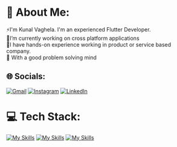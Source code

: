# :dizzy: About Me:
:zap:I'm Kunal Vaghela. I'm an experienced Flutter Developer.<br> :telescope:I’m currently working on cross platform applications<br>:dancers:I have hands-on experience working in product or service based company.<br>:seedling: With a good problem solving mind
## :globe_with_meridians: Socials:
[![Gmail](https://img.shields.io/badge/Gmail-red?logo=Gmail&logoColor=white)](https://mail.google.com/mail/?fs=1&su=Nice%20gmail%20lib&to=kunalvagh45%40gmail.com&view=cm)
 [![Instagram](https://img.shields.io/badge/Instagram-%23E4405F.svg?logo=Instagram&logoColor=white)](https://instagram.com/kunal_vagh_645) [![LinkedIn](https://img.shields.io/badge/LinkedIn-%230077B5.svg?logo=linkedin&logoColor=white)](www.linkedin.com/in/kunal-vagh)
# :computer: Tech Stack:
[![My Skills](https://skillicons.dev/icons?i=flutter,dart,androidstudio,vscode,firebase&theme=dark)](https://skillicons.dev)    [![My Skills](https://skillicons.dev/icons?i=html,css,js,bootstrap,git,github&theme=dark)](https://skillicons.dev)    [![My Skills](https://skillicons.dev/icons?i=figma,ps,ai&theme=dark)](https://skillicons.dev)
